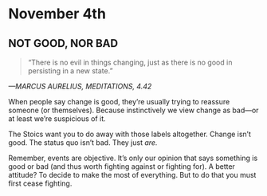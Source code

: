 # November 4th
## NOT GOOD, NOR BAD

> “There is no evil in things changing, just as there is no good in persisting in a new state.”

*—MARCUS AURELIUS, MEDITATIONS, 4.42*

When people say change is good, they’re usually trying to reassure someone (or themselves). Because instinctively we view change as bad—or at least we’re suspicious of it.

The Stoics want you to do away with those labels altogether. Change isn’t good. The status quo isn’t bad. They just *are.*

Remember, events are objective. It’s only our opinion that says something is good or bad (and thus worth fighting against or fighting for). A better attitude? To decide to make the most of everything. But to do that you must first cease fighting.

